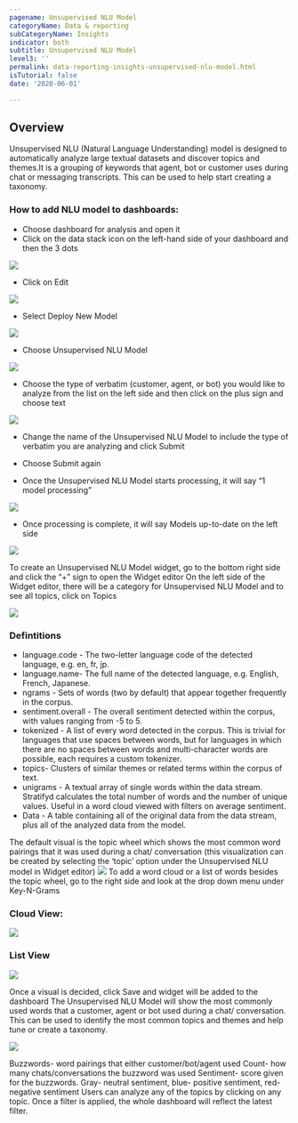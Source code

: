 ```yaml
---
pagename: Unsupervised NLU Model
categoryName: Data & reporting
subCategoryName: Insights
indicator: both
subtitle: Unsupervised NLU Model
level3: ''
permalink: data-reporting-insights-unsupervised-nlu-model.html
isTutorial: false
date: '2020-06-01'

---
```


## Overview
Unsupervised NLU (Natural Language Understanding) model is designed to automatically analyze large textual datasets and discover topics and themes.It is a grouping of keywords that agent, bot or customer uses during chat or messaging transcripts. This can be used to help start creating a taxonomy. 

### How to add NLU model to dashboards:
- Choose dashboard for analysis and open it
- Click on the data stack icon on the left-hand side of your dashboard and then the 3 dots 

![](//ce-sr.s3.eu-west-1.amazonaws.com/knowledge/img/unsupervised-nlu-model-1.png)

- Click on Edit

![](//ce-sr.s3.eu-west-1.amazonaws.com/knowledge/img/unsupervised-nlu-model-2.png)

- Select Deploy New Model 

![](//ce-sr.s3.eu-west-1.amazonaws.com/knowledge/img/unsupervised-nlu-model-3.png)

- Choose Unsupervised NLU Model

![](//ce-sr.s3.eu-west-1.amazonaws.com/knowledge/img/unsupervised-nlu-model-4.png)

- Choose the type of verbatim (customer, agent, or bot) you would like to analyze  from the list on the left side and then click on the plus sign and choose text 

![](//ce-sr.s3.eu-west-1.amazonaws.com/knowledge/img/unsupervised-nlu-model-5.png)

- Change the name of the Unsupervised NLU Model to include the type of verbatim you are analyzing and click Submit 

- Choose Submit again

- Once the Unsupervised NLU Model starts processing, it will say “1 model processing”

![](//ce-sr.s3.eu-west-1.amazonaws.com/knowledge/img/unsupervised-nlu-model-6.png#left)

- Once processing  is complete, it will say Models up-to-date on the left side 

![](//ce-sr.s3.eu-west-1.amazonaws.com/knowledge/img/unsupervised-nlu-model-7.png)

 To create an Unsupervised NLU Model widget, go to the bottom right side and click the “+” sign to open the Widget editor
 On the left side of the Widget editor, there will be a category for Unsupervised NLU Model and to see all topics, click on Topics

![](//ce-sr.s3.eu-west-1.amazonaws.com/knowledge/img/unsupervised-nlu-model-8.png)

### Defintitions

* language.code - The two-letter language code of the detected language, e.g. en, fr, jp. 
* language.name- The full name of the detected language, e.g. English, French, Japanese.
* ngrams - Sets of words (two by default) that appear together frequently in the corpus.
* sentiment.overall - The overall sentiment detected within the corpus, with values ranging from -5 to 5.
* tokenized - A list of every word detected in the corpus. This is trivial for languages that use spaces between words, but for languages in which there are no spaces between words and multi-character words are possible, each requires a custom tokenizer.
* topics- Clusters of similar themes or related terms within the corpus of text. 
* unigrams - A textual array of single words within the data stream. Stratifyd calculates the total number of words and the number of unique values. Useful in a word cloud viewed with filters on average sentiment.
* Data - A table containing all of the original data from the data stream, plus all of the analyzed data from the model.

The default visual is the topic wheel which shows the most common word pairings that it was used during a chat/ conversation (this visualization can be created by selecting the ‘topic’ option under the Unsupervised NLU model in Widget editor)
![](//ce-sr.s3.eu-west-1.amazonaws.com/knowledge/img/unsupervised-nlu-model-9.png)
To add a word cloud or a list of words besides the topic wheel, go to the right side and look at the drop down menu under Key-N-Grams

### Cloud View:
![](//ce-sr.s3.eu-west-1.amazonaws.com/knowledge/img/unsupervised-nlu-model-10.png)

### List View
![](//ce-sr.s3.eu-west-1.amazonaws.com/knowledge/img/unsupervised-nlu-model-11.png)

Once a visual is decided, click Save and widget will be added to the dashboard
The Unsupervised NLU Model will show the most commonly used words that a customer, agent or bot used during a chat/ conversation. This can be used to identify the most common topics and themes and help tune or create a taxonomy. 

![](//ce-sr.s3.eu-west-1.amazonaws.com/knowledge/img/unsupervised-nlu-model-12.png)

Buzzwords- word pairings that either customer/bot/agent used
Count- how many chats/conversations the buzzword was used
Sentiment- score given for the buzzwords. Gray- neutral sentiment, blue- positive sentiment, red- negative sentiment
Users can analyze any of the topics by clicking on any topic. Once a filter is applied, the whole dashboard will reflect the latest filter. 
